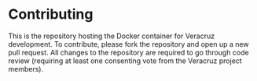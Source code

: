 # Contributing

This is the repository hosting the Docker container for Veracruz development.
To contribute, please fork the repository and open up a new pull request.
All changes to the repository are required to go through code review (requiring at least one consenting vote from the Veracruz project members).
